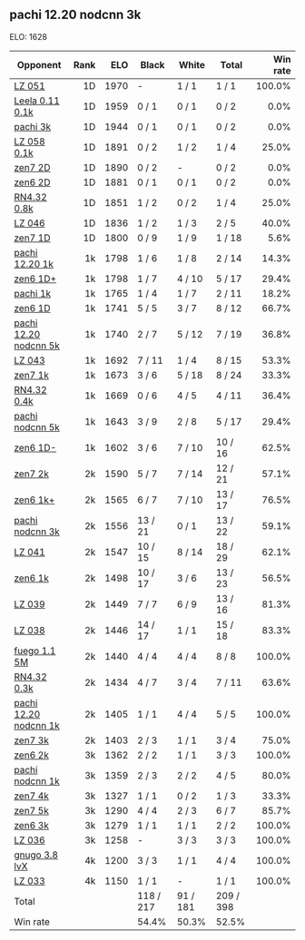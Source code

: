 ## pachi 12.20 nodcnn 3k ##

ELO: 1628

Opponent | Rank | ELO | Black | White | Total | Win rate
---------|-----:|----:|-------|-------|-------|-------:
[LZ 051](LZ%20051.md) | 1D | 1970 | - | 1 / 1 | 1 / 1 | 100.0%
[Leela 0.11 0.1k](Leela%200.11%200.1k.md) | 1D | 1959 | 0 / 1 | 0 / 1 | 0 / 2 | 0.0%
[pachi 3k](pachi%203k.md) | 1D | 1944 | 0 / 1 | 0 / 1 | 0 / 2 | 0.0%
[LZ 058 0.1k](LZ%20058%200.1k.md) | 1D | 1891 | 0 / 2 | 1 / 2 | 1 / 4 | 25.0%
[zen7 2D](zen7%202D.md) | 1D | 1890 | 0 / 2 | - | 0 / 2 | 0.0%
[zen6 2D](zen6%202D.md) | 1D | 1881 | 0 / 1 | 0 / 1 | 0 / 2 | 0.0%
[RN4.32 0.8k](RN4.32%200.8k.md) | 1D | 1851 | 1 / 2 | 0 / 2 | 1 / 4 | 25.0%
[LZ 046](LZ%20046.md) | 1D | 1836 | 1 / 2 | 1 / 3 | 2 / 5 | 40.0%
[zen7 1D](zen7%201D.md) | 1D | 1800 | 0 / 9 | 1 / 9 | 1 / 18 | 5.6%
[pachi 12.20 1k](pachi%2012.20%201k.md) | 1k | 1798 | 1 / 6 | 1 / 8 | 2 / 14 | 14.3%
[zen6 1D+](zen6%201D+.md) | 1k | 1798 | 1 / 7 | 4 / 10 | 5 / 17 | 29.4%
[pachi 1k](pachi%201k.md) | 1k | 1765 | 1 / 4 | 1 / 7 | 2 / 11 | 18.2%
[zen6 1D](zen6%201D.md) | 1k | 1741 | 5 / 5 | 3 / 7 | 8 / 12 | 66.7%
[pachi 12.20 nodcnn 5k](pachi%2012.20%20nodcnn%205k.md) | 1k | 1740 | 2 / 7 | 5 / 12 | 7 / 19 | 36.8%
[LZ 043](LZ%20043.md) | 1k | 1692 | 7 / 11 | 1 / 4 | 8 / 15 | 53.3%
[zen7 1k](zen7%201k.md) | 1k | 1673 | 3 / 6 | 5 / 18 | 8 / 24 | 33.3%
[RN4.32 0.4k](RN4.32%200.4k.md) | 1k | 1669 | 0 / 6 | 4 / 5 | 4 / 11 | 36.4%
[pachi nodcnn 5k](pachi%20nodcnn%205k.md) | 1k | 1643 | 3 / 9 | 2 / 8 | 5 / 17 | 29.4%
[zen6 1D-](zen6%201D-.md) | 1k | 1602 | 3 / 6 | 7 / 10 | 10 / 16 | 62.5%
[zen7 2k](zen7%202k.md) | 2k | 1590 | 5 / 7 | 7 / 14 | 12 / 21 | 57.1%
[zen6 1k+](zen6%201k+.md) | 2k | 1565 | 6 / 7 | 7 / 10 | 13 / 17 | 76.5%
[pachi nodcnn 3k](pachi%20nodcnn%203k.md) | 2k | 1556 | 13 / 21 | 0 / 1 | 13 / 22 | 59.1%
[LZ 041](LZ%20041.md) | 2k | 1547 | 10 / 15 | 8 / 14 | 18 / 29 | 62.1%
[zen6 1k](zen6%201k.md) | 2k | 1498 | 10 / 17 | 3 / 6 | 13 / 23 | 56.5%
[LZ 039](LZ%20039.md) | 2k | 1449 | 7 / 7 | 6 / 9 | 13 / 16 | 81.3%
[LZ 038](LZ%20038.md) | 2k | 1446 | 14 / 17 | 1 / 1 | 15 / 18 | 83.3%
[fuego 1.1 5M](fuego%201.1%205M.md) | 2k | 1440 | 4 / 4 | 4 / 4 | 8 / 8 | 100.0%
[RN4.32 0.3k](RN4.32%200.3k.md) | 2k | 1434 | 4 / 7 | 3 / 4 | 7 / 11 | 63.6%
[pachi 12.20 nodcnn 1k](pachi%2012.20%20nodcnn%201k.md) | 2k | 1405 | 1 / 1 | 4 / 4 | 5 / 5 | 100.0%
[zen7 3k](zen7%203k.md) | 2k | 1403 | 2 / 3 | 1 / 1 | 3 / 4 | 75.0%
[zen6 2k](zen6%202k.md) | 3k | 1362 | 2 / 2 | 1 / 1 | 3 / 3 | 100.0%
[pachi nodcnn 1k](pachi%20nodcnn%201k.md) | 3k | 1359 | 2 / 3 | 2 / 2 | 4 / 5 | 80.0%
[zen7 4k](zen7%204k.md) | 3k | 1327 | 1 / 1 | 0 / 2 | 1 / 3 | 33.3%
[zen7 5k](zen7%205k.md) | 3k | 1290 | 4 / 4 | 2 / 3 | 6 / 7 | 85.7%
[zen6 3k](zen6%203k.md) | 3k | 1279 | 1 / 1 | 1 / 1 | 2 / 2 | 100.0%
[LZ 036](LZ%20036.md) | 3k | 1258 | - | 3 / 3 | 3 / 3 | 100.0%
[gnugo 3.8 lvX](gnugo%203.8%20lvX.md) | 4k | 1200 | 3 / 3 | 1 / 1 | 4 / 4 | 100.0%
[LZ 033](LZ%20033.md) | 4k | 1150 | 1 / 1 | - | 1 / 1 | 100.0%
Total | | | 118 / 217 | 91 / 181 | 209 / 398 | 
Win rate| | | 54.4% | 50.3% | 52.5% | 
